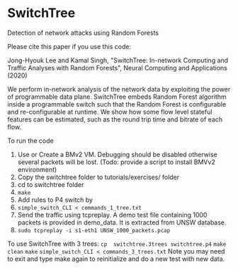 # SwitchTree
Detection of network attacks using Random Forests

Please cite this paper if you use this code:

Jong-Hyouk Lee and Kamal Singh, "SwitchTree: In-network Computing and Traffic Analyses with Random Forests", Neural Computing and Applications (2020)
 
We perform in-network analysis of the network data by exploiting the power of programmable data plane. 
SwitchTree embeds Random Forest algorithm inside a programmable switch such that the 
Random Forest is configurable and re-configurable at runtime. We show how some flow level 
stateful features can be estimated, such as the round trip time and bitrate of each flow. 

To run the code
1. Use or Create a BMv2 VM. Debugging should be disabled otherwise several packets will be lost. (Todo: provide a script to install BMVv2 environment)
2. Copy the switchtree folder to tutorials/exercises/ folder
3. cd to switchtree folder 
4. `make`
5. Add rules to P4 switch by 
6. `simple_switch_CLI < commands_1_tree.txt`
7. Send the traffic using tcpreplay. A demo test file containing 1000 packets is provided in demo_data. It is extracted from UNSW database.
8. `sudo tcpreplay -i s1-eth1 UNSW_1000_packets.pcap`

To use SwitchTree with 3 trees: 
`cp  switchtree.3trees switchtree.p4`
`make clean`
`make`
`simple_switch_CLI < commands_3_trees.txt`
Note you may need to exit and type make again to reinitialize and do a new test with new data. 
